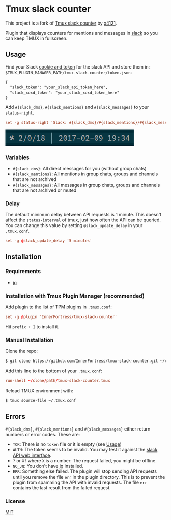 # Tmux slack counter
This project is a fork of [Tmux slack counter](https://github.com/x4121/tmux-slack-counter) by [x4121](https://github.com/x4121).

Plugin that displays counters for mentions and messages in
[slack](https://slack.com/) so you can keep TMUX in fullscreen.


## Usage
Find your Slack [cookie and token](https://papermtn.co.uk/retrieving-and-using-slack-cookies-for-authentication/) for the slack
API and store them in: `$TMUX_PLUGIN_MANAGER_PATH/tmux-slack-counter/token.json`:
```
{
  "slack_token": "your_slack_api_token_here",
  "slack_xoxd_token": "your_slack_xoxd_token_here"
}
```

Add `#{slack_dms}`, `#{slack_mentions}` and `#{slack_messages}` to your `status-right`.
```tmux.conf
set -g status-right 'Slack: #{slack_dms}/#{slack_mentions}/#{slack_messages} | %a %Y-%m-%d %H:%M'
```
![screenshot](/screenshot.png)


### Variables
- `#{slack_dms}`: All direct messages for you (without group chats)
- `#{slack_mentions}`: All mentions in group chats, groups and channels that
  are not archived
- `#{slack_messages}`: All messages in group chats, groups and channels
  that are not archived or muted

### Delay
The default minimum delay between API requests is 1 minute.
This doesn't affect the `status-interval` of tmux, just how often the API can be queried.
You can change this value by setting `@slack_update_delay` in your `.tmux.conf`.
```tmux.conf
set -g @slack_update_delay '5 minutes'
```

## Installation
### Requirements
- [jq](https://stedolan.github.io/jq/)

### Installation with Tmux Plugin Manager (recommended)
Add plugin to the list of TPM plugins in `.tmux.conf`:

```tmux.conf
set -g @plugin 'InnerFortress/tmux-slack-counter'
```

Hit `prefix + I` to install it.

### Manual Installation
Clone the repo:

```bash
$ git clone https://github.com/InnerFortress/tmux-slack-counter.git ~/clone/path
```

Add this line to the bottom of your `.tmux.conf`:

```tmux.conf
run-shell ~/clone/path/tmux-slack-counter.tmux
```

Reload TMUX environment with:

```bash
$ tmux source-file ~/.tmux.conf
```

## Errors
`#{slack_dms}`, `#{slack_mentions}` and `#{slack_messages}` either
return numbers or error codes. These are:

- `TOK`: There is no `token` file or it is empty (see [Usage](#usage))
- `AUTH`: The token seems to be invalid. You may test it against the [slack
  API web interface](https://api.slack.com/methods/auth.test/test).
- `?` or `X?` where `X` is a number: The request failed, you might be offline.
- `NO_JQ`: You don't have [jq](https://stedolan.github.io/jq/) installed.
- `ERR`: Something else failed. The plugin will stop sending API requests
  until you remove the file `err` in the plugin directory. This is to
  prevent the plugin from spamming the API with invalid requests. The file
  `err` contains the last result from the failed request.

### License
[MIT](LICENSE)

